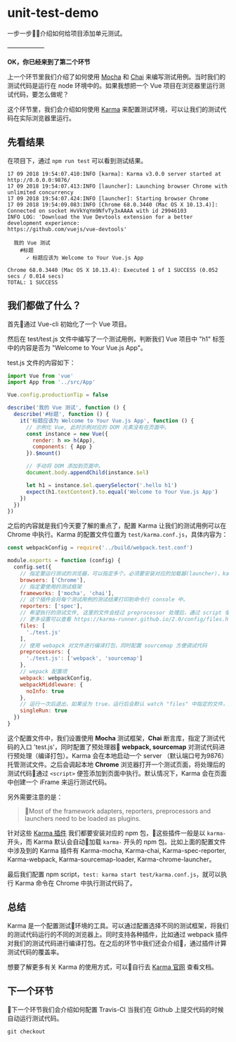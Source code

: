 # unit-test-demo

一步一步介绍如何给项目添加单元测试。

——————

**OK，你已经来到了第二个环节**

上一个环节里我们介绍了如何使用 [Mocha](https://mochajs.org/) 和 [Chai](https://www.chaijs.com/) 来编写测试用例。当时我们的测试代码是运行在 node 环境中的。如果我想把一个 Vue 项目在浏览器里运行测试代码，要怎么做呢？

这个环节里，我们会介绍如何使用 [Karma](https://karma-runner.github.io/2.0/index.html) 来配置测试环境，可以让我们的测试代码在实际浏览器里运行。

## 先看结果

在项目下，通过 `npm run test` 可以看到测试结果。

```shell
17 09 2018 19:54:07.410:INFO [karma]: Karma v3.0.0 server started at http://0.0.0.0:9876/
17 09 2018 19:54:07.413:INFO [launcher]: Launching browser Chrome with unlimited concurrency
17 09 2018 19:54:07.424:INFO [launcher]: Starting browser Chrome
17 09 2018 19:54:09.083:INFO [Chrome 68.0.3440 (Mac OS X 10.13.4)]: Connected on socket HvVkYqYm9NfvTy3xAAAA with id 29946103
INFO LOG: 'Download the Vue Devtools extension for a better development experience:
https://github.com/vuejs/vue-devtools'

  我的 Vue 测试
    #标题
      ✓ 标题应该为 Welcome to Your Vue.js App

Chrome 68.0.3440 (Mac OS X 10.13.4): Executed 1 of 1 SUCCESS (0.052 secs / 0.014 secs)
TOTAL: 1 SUCCESS
```

## 我们都做了什么？

首先通过 Vue-cli 初始化了一个 Vue 项目。

然后在 test/test.js 文件中编写了一个测试用例，判断我们 Vue 项目中 "h1" 标签中的内容是否为 "Welcome to Your Vue.js App"。

test.js 文件的内容如下：

```javascript
import Vue from 'vue'
import App from '../src/App'

Vue.config.productionTip = false

describe('我的 Vue 测试', function () {
  describe('#标题', function () {
    it('标题应该为 Welcome to Your Vue.js App', function () {
      // 示例化 Vue, 此时示例对应的 DOM 元素没有在页面中。
      const instance = new Vue({
        render: h => h(App),
        components: { App }
      }).$mount()

      // 手动将 DOM 添加到页面中。
      document.body.appendChild(instance.$el)

      let h1 = instance.$el.querySelector('.hello h1')
      expect(h1.textContent).to.equal('Welcome to Your Vue.js App')
    })
  })
})
```

之后的内容就是我们今天要了解的重点了，配置 Karma 让我们的测试用例可以在 Chrome 中执行。Karma 的配置文件位置为 `test/karma.conf.js`，具体内容为：

```javascript
const webpackConfig = require('../build/webpack.test.conf')

module.exports = function (config) {
  config.set({
    // 指定要运行测试的浏览器，可以指定多个。必须要安装对应的加载器(launcher)，karma 会在调起本地的浏览器。
    browsers: ['Chrome'],
    // 指定要使用的测试框架
    frameworks: ['mocha', 'chai'],
    // 这个插件会将每个测试用例的测试结果打印到命令行 console 中。
    reporters: ['spec'],
    // 希望执行的测试文件, 这里的文件会经过 preprocessor 处理后，通过 script 便签添加到测试页面中。
    // 更多设置可以查看 https://karma-runner.github.io/2.0/config/files.html
    files: [
      './test.js'
    ],
    // 使用 webapck 对文件进行编译打包，同时配置 sourcemap 方便调试代码
    preprocessors: {
      './test.js': ['webpack', 'sourcemap']
    },
    // wepack 配置项
    webpack: webpackConfig,
    webpackMiddleware: {
      noInfo: true
    },
    // 运行一次后退出，如果设为 true，运行后会默认 watch "files" 中指定的文件，如果有修改会自动重新执行。
    singleRun: true
  })
}
```

这个配置文件中，我们设置使用 **Mocha** 测试框架，**Chai** 断言库，指定了测试代码的入口 'test.js'，同时配置了预处理器 **webpack, sourcemap** 对测试代码进行预处理（编译打包）。Karma 会在本地启动一个 server （默认端口号为9876）托管测试文件。之后会调起本地 **Chrome** 浏览器打开一个测试页面，将处理后的测试代码通过 `<script>` 便签添加到页面中执行。默认情况下，Karma 会在页面中创建一个 iFrame 来运行测试代码。

另外需要注意的是：

> Most of the framework adapters, reporters, preprocessors and launchers need to be loaded as plugins.

针对这些 [Karma 插件](https://karma-runner.github.io/2.0/config/plugins.html) 我们都要安装对应的 npm 包，这些插件一般是以 `karma-` 开头，而 Karma 默认会自动加载 `karma-` 开头的 npm 包。比如上面的配置文件中涉及到的 Karma 插件有 Karma-mocha, Karma-chai, Karma-spec-reporter, Karma-webpack, Karma-sourcemap-loader, Karma-chrome-launcher。

最后我们配置 npm script，`test: karma start test/karma.conf.js`，就可以执行 Karma 命令在 Chrome 中执行测试代码了。

## 总结

Karma 是一个配置测试环境的工具。可以通过配置选择不同的测试框架，将我们的测试代码运行的不同的浏览器上。同时支持各种插件，比如通过 webpack 插件对我们的测试代码进行编译打包。在之后的环节中我们还会介绍，通过插件计算测试代码的覆盖率。

想要了解更多有关 Karma 的使用方式，可以自行去 [Karma 官网](https://karma-runner.github.io/2.0/index.html) 查看文档。

## 下一个环节

下一个环节我们会介绍如何配置 Travis-CI 当我们在 Github 上提交代码的时候自动运行测试代码。

```shell
git checkout 
```